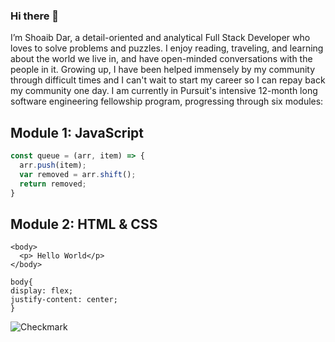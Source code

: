 ### Hi there 👋


I’m Shoaib Dar, a detail-oriented and analytical Full Stack Developer who loves to solve problems and puzzles. I enjoy reading, traveling, and learning about the world we live in, and have open-minded conversations with the people in it. Growing up, I have been helped immensely by my community through difficult times and I can't wait to start my career so I can repay back my community one day. I am currently in Pursuit's intensive 12-month long software engineering fellowship program, progressing through six modules:

## Module 1:  JavaScript

```javascript
const queue = (arr, item) => {
  arr.push(item);
  var removed = arr.shift();
  return removed; 
}
```

## Module 2: HTML & CSS
```
<body>
  <p> Hello World</p>
</body>
```
```
body{
display: flex;
justify-content: center;
}
```
![Checkmark](https://webstockreview.net/images/checkmark-clipart-green-5.png)
